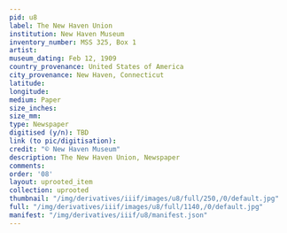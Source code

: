 ```yaml
---
pid: u8
label: The New Haven Union
institution: New Haven Museum
inventory_number: MSS 325, Box 1
artist:
museum_dating: Feb 12, 1909
country_provenance: United States of America
city_provenance: New Haven, Connecticut
latitude:
longitude:
medium: Paper
size_inches:
size_mm:
type: Newspaper
digitised (y/n): TBD
link (to pic/digitisation):
credit: "© New Haven Museum"
description: The New Haven Union, Newspaper
comments:
order: '08'
layout: uprooted_item
collection: uprooted
thumbnail: "/img/derivatives/iiif/images/u8/full/250,/0/default.jpg"
full: "/img/derivatives/iiif/images/u8/full/1140,/0/default.jpg"
manifest: "/img/derivatives/iiif/u8/manifest.json"
---
```

